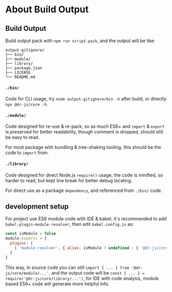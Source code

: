 # About Build Output


## Build Output

Build output pack with `npm run script-pack`,
  and the output will be like:
```
output-gitignore/
├── bin/
├── module/
├── library/
├── package.json
├── LICENSE
└── README.md
```

#### `./bin/`

Code for CLI usage,
  try `node output-gitignore/bin -h` after build,
  or directly `npx @dr-js/core -h`.

#### `./module/`

Code designed for re-use & re-pack,
  so as much ES6+ and `import` & `export` is preserved for better readability,
  though comment is dropped, should still be easy to read.

For most package with bundling & tree-shaking tooling,
  this should be the code to `import` from.

#### `./library/`

Code designed for direct Node.js `require()` usage, 
  the code is minified, so harder to read,
  but kept line break for better debug locating.

For direct use as a package `dependency`, and referenced from `./bin/` code.


## development setup

For project use ES6 module code with IDE & babel,
  it's recommended to add `babel-plugin-module-resolver`,
  then edit `babel.config.js` as:
```js
const isModule = false
module.exports = {
  plugins: [
    [ 'module-resolver', { alias: isModule ? undefined : { '@dr-js/core/module/(.+)': '@dr-js/core/library/' } } ]
  ]
}
```

This way,
  in source code you can still `import { ... } from '@dr-js/core/module/...'`,
  and the output code will be `const { ... } = require('@dr-js/core/library/...')`,
  for IDE with code analysis, module based ES6+ code will generate more helpful info.
